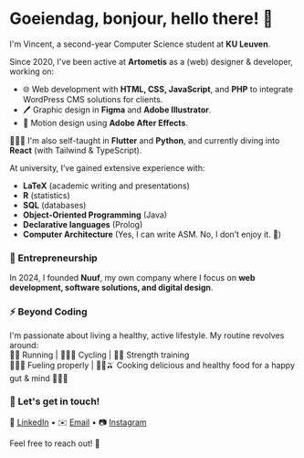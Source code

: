 # Goeiendag, bonjour, hello there! 👋

I'm Vincent, a second-year Computer Science student at **KU Leuven**.

Since 2020, I've been active at **Artometis** as a (web) designer & developer, working on:

-   🌐 Web development with **HTML, CSS, JavaScript**, and **PHP** to integrate WordPress CMS solutions for clients.
-   🖊️ Graphic design in **Figma** and **Adobe Illustrator**.
-   🚀 Motion design using **Adobe After Effects**.

👨🏼‍🏫 I'm also self-taught in **Flutter** and **Python**, and currently diving into **React** (with Tailwind & TypeScript).

At university, I’ve gained extensive experience with:

-   **LaTeX** (academic writing and presentations)
-   **R** (statistics)
-   **SQL** (databases)
-   **Object-Oriented Programming** (Java)
-   **Declarative languages** (Prolog)
-   **Computer Architecture** (Yes, I can write ASM. No, I don’t enjoy it. 🙈)

### 🚀 Entrepreneurship

In 2024, I founded **Nuuf**, my own company where I focus on **web development, software solutions, and digital design**.

### ⚡ Beyond Coding

I'm passionate about living a healthy, active lifestyle. My routine revolves around:  
🏃🏽 Running | 🚴🏽‍♂️ Cycling | 🏋🏽 Strength training  
🍌🍝🍞 Fueling properly | 🥑🥜🫒 Cooking delicious and healthy food for a happy gut & mind 🦠💆🏼

### 🤝 Let's get in touch!

🔗 [LinkedIn](https://www.linkedin.com/in/vanschependom) • ✉️ [Email](mailto:vincent@nuuf.be) • 📷 [Instagram](#)

Feel free to reach out! 🚀
